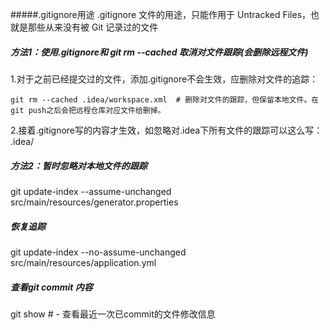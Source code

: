 #####.gitignore用途
 .gitignore 文件的用途，只能作用于 Untracked Files，也就是那些从来没有被 Git 记录过的文件

##### 方法1：使用.gitignore和 git rm --cached 取消对文件跟踪(会删除远程文件) 
1.对于之前已经提交过的文件，添加.gitignore不会生效，应删除对文件的追踪：
```
git rm --cached .idea/workspace.xml  # 删除对文件的跟踪，但保留本地文件。在git push之后会把远程仓库对应文件给删掉。
```
2.接着.gitignore写的内容才生效，如忽略对.idea下所有文件的跟踪可以这么写：
.idea/

##### 方法2：暂时忽略对本地文件的跟踪
git update-index --assume-unchanged src/main/resources/generator.properties

##### 恢复追踪
git update-index --no-assume-unchanged src/main/resources/application.yml

##### 查看git commit 内容
git show # - 查看最近一次已commit的文件修改信息